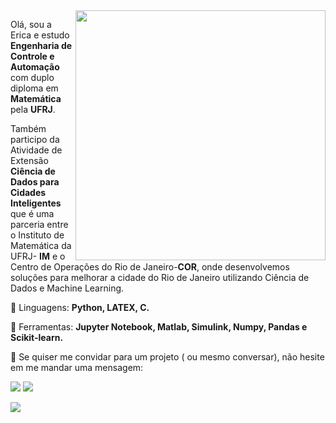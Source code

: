 <img src="https://raw.githubusercontent.com/MicaelliMedeiros/micaellimedeiros/master/image/computer-illustration.png" min-width="400px" max-width="400px" width="400px" align="right">
<p align="left"> 
  Olá, sou a Erica e estudo <strong>Engenharia de Controle e Automação </strong> com duplo diploma em <strong>Matemática</strong> pela <strong> UFRJ</strong>.
</p>

<p align="left"> 
  Também participo da Atividade de Extensão <strong> Ciência de Dados para Cidades Inteligentes</strong> que é uma parceria entre o Instituto de Matemática da UFRJ-      <strong>IM</strong> e o Centro de Operações do Rio de Janeiro-<strong>COR</strong>, onde desenvolvemos soluções para melhorar a cidade do Rio de Janeiro utilizando Ciência de Dados e Machine Learning. 
</p>

<p align="left">
 👾 Linguagens: <strong> Python, LATEX, C.</strong>
</p>

<p align="left">
 🚀 Ferramentas: <strong>Jupyter Notebook, Matlab, Simulink, Numpy, Pandas e Scikit-learn.</strong>
</p>

<p align="left">
 💌 Se quiser me convidar para um projeto ( ou mesmo conversar), não hesite em me mandar uma mensagem: 
</p>

<p align="left">
  <a href="#" alt="Gmail">
  <img src="https://img.shields.io/badge/-Gmail-FF0000?style=flat-square&labelColor=FF0000&logo=gmail&logoColor=white&link=erica.ferreira@poli.ufrj.br" /></a>

  <a href="#" alt="Linkedin">
  <img src="https://img.shields.io/badge/-Linkedin-0e76a8?style=flat-square&logo=Linkedin&logoColor=white&link=https://www.linkedin.com/in/ericacferreira/" /></a>

</p>  

<img align='center' src="https://github-readme-stats.vercel.app/api?username=EricaFer&show_icons=true&title_color=db2398&text_color=232323&icon_color=6a0078&bg_color=f8efd4&cache_seconds=2300">

